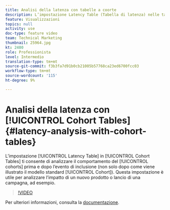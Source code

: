 ```yaml
---
title: Analisi della latenza con tabelle a coorte
description: L’impostazione Latency Table (Tabella di latenza) nelle tabelle coorte consente di analizzare il comportamento delle coorti prima e dopo l’evento di inclusione (non solo dopo come viene illustrato nella coorte standard). Questa impostazione è utile per analizzare l’impatto di un nuovo prodotto o lancio di una campagna, ad esempio.
feature: Visualizzazioni
topics: null
activity: use
doc-type: feature video
team: Technical Marketing
thumbnail: 25964.jpg
kt: 2480
role: Professionista
level: Intermedio
translation-type: tm+mt
source-git-commit: f3b3fa7d91b0cb21005b57768ca23ed6700fcc03
workflow-type: tm+mt
source-wordcount: '115'
ht-degree: 9%

---
```



# Analisi della latenza con [!UICONTROL Cohort Tables] {#latency-analysis-with-cohort-tables}

L’impostazione [!UICONTROL Latency Table] in [!UICONTROL Cohort Tables] ti consente di analizzare il comportamento del [!UICONTROL cohorts] prima e dopo l’evento di inclusione (non solo dopo come viene illustrato il modello standard [!UICONTROL Cohort]). Questa impostazione è utile per analizzare l’impatto di un nuovo prodotto o lancio di una campagna, ad esempio.

>[!VIDEO](https://video.tv.adobe.com/v/25964/?quality=12)

Per ulteriori informazioni, consulta la [documentazione](https://marketing.adobe.com/resources/help/it_IT/analytics/analysis-workspace/cohort_analysis.html).
